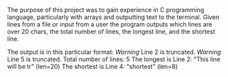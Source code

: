 The purpose of this project was to gain experience in C programming language, particularly with arrays and outputting text to the terminal. Given lines from a file or input from a user the program outputs which lines are over 20 chars, the total number of lines, the longest line, and the shortest line. 

The output is in this particular format: 
*Warning* Line 2 is truncated.
*Warning* Line 5 is truncated.
Total number of lines: 5
The longest is Line 2: "This line will be tr" (len=20)
The shortest is Line 4: "shortest" (len=8)
